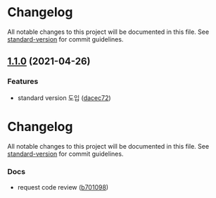 # Changelog

All notable changes to this project will be documented in this file. See [standard-version](https://github.com/conventional-changelog/standard-version) for commit guidelines.

## [1.1.0](https://github.com/frostnight/java-baseball-precourse/compare/v1.0.1...v1.1.0) (2021-04-26)


### Features

* standard version 도입 ([dacec72](https://github.com/frostnight/java-baseball-precourse/commit/dacec72b459b23cc9852c9d44fe138c02829c960))

# Changelog

All notable changes to this project will be documented in this file. See [standard-version](https://github.com/conventional-changelog/standard-version) for commit guidelines.


### Docs

* request code review ([b701098](https://github.com/frostnight/java-baseball-precourse/commit/b701098b068810a5fa5af1d6087f13a1626e7a8c))
